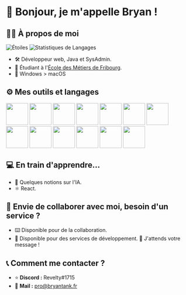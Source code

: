 # 👋 Bonjour, je m'appelle Bryan !
## 🧑‍💻 À propos de moi
![Étoiles](https://img.shields.io/github/stars/ReveltyOnGit?style=social)
![Statistiques de Langages](https://github-readme-stats.vercel.app/api/top-langs/?username=ReveltyOnGit&layout=compact)
 - 🛠️ Développeur web, Java et SysAdmin. 
 - 📖 Étudiant à l'[École des Métiers de Fribourg](https://emf.ch).
 - 🫠 Windows > macOS

## ⚙️ Mes outils et langages
 <img src="https://cdn.jsdelivr.net/gh/devicons/devicon/icons/python/python-original.svg" width="60"/> <img src="https://cdn.jsdelivr.net/gh/devicons/devicon/icons/html5/html5-original.svg" width="60" /> <img src="https://cdn.jsdelivr.net/gh/devicons/devicon/icons/css3/css3-original.svg" width="60" /> <img src="https://cdn.jsdelivr.net/gh/devicons/devicon/icons/javascript/javascript-original.svg" width="60" /> <img src="https://cdn.jsdelivr.net/gh/devicons/devicon/icons/java/java-original.svg" width="60" /> <img src="https://cdn.jsdelivr.net/gh/devicons/devicon/icons/bootstrap/bootstrap-original.svg" width="60" /> <img src="https://cdn.jsdelivr.net/gh/devicons/devicon/icons/nginx/nginx-original.svg" width="60" /> <img src="https://cdn.jsdelivr.net/gh/devicons/devicon/icons/linux/linux-original.svg" width="60" /> <img src="https://cdn.jsdelivr.net/gh/devicons/devicon/icons/php/php-original.svg" width="60" /> <img src="https://cdn.jsdelivr.net/gh/devicons/devicon/icons/figma/figma-original.svg" width="60" /> <img src="https://cdn.jsdelivr.net/gh/devicons/devicon/icons/vscode/vscode-original.svg" width="60" /> <img src="https://cdn.jsdelivr.net/gh/devicons/devicon/icons/mysql/mysql-original.svg" width="60" /> <img src="https://cdn.jsdelivr.net/gh/devicons/devicon/icons/windows8/windows8-original.svg" width="60" />



## 💻 En train d'apprendre...

 - 🤖 Quelques notions sur l'IA.
 - ⚛️ React.

## 🔔 Envie de collaborer avec moi, besoin d'un service ?

 - ⌨️ Disponible pour de la collaboration.
 - 🤑 Disponible pour des services de développement.
📨 J'attends votre message !

## 📞 Comment me contacter ?

 - ⭐ **Discord :** Revelty#1715
 - 📩 **Mail :** pro@bryantank.fr
